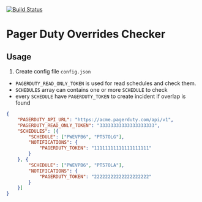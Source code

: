 [![Build Status](https://travis-ci.org/apiaryio/pagerduty-overlap-checker.svg?branch=master)](https://travis-ci.org/apiaryio/pagerduty-overlap-checker)

# Pager Duty Overrides Checker

## Usage

1. Create config file `config.json`

- `PAGERDUTY_READ_ONLY_TOKEN` is used for read schedules and check them.
- `SCHEDULES` array can contains one or more `SCHEDULE` to check
- every `SCHEDULE` have `PAGERDUTY_TOKEN` to create incident if overlap is found

```json
{
	"PAGERDUTY_API_URL": "https://acme.pagerduty.com/api/v1",
	"PAGERDUTY_READ_ONLY_TOKEN": "33333333333333333333",
	"SCHEDULES": [{
		"SCHEDULE": ["PWEVPB6", "PT57OLG"],
		"NOTIFICATIONS": {
			"PAGERDUTY_TOKEN": "11111111111111111111"
		}
	}, {
		"SCHEDULE": ["PWEVPB6", "PT57OLA"],
		"NOTIFICATIONS": {
			"PAGERDUTY_TOKEN": "22222222222222222222"
		}
	}]
}
```
